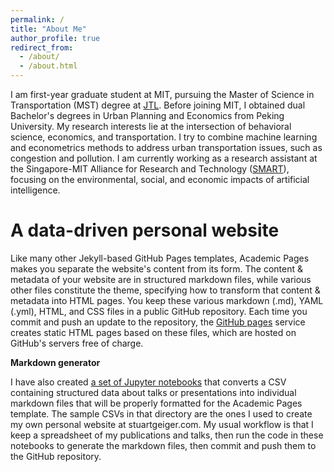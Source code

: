 ```yaml
---
permalink: /
title: "About Me"
author_profile: true
redirect_from: 
  - /about/
  - /about.html
---
```

I am first-year graduate student at MIT, pursuing the Master of Science in Transportation (MST) degree at [JTL](https://mobility.mit.edu/). Before joining MIT, I obtained dual Bachelor's degrees in Urban Planning and Economics from Peking University. My research interests lie at the intersection of behavioral science, economics, and transportation. I try to combine machine learning and econometrics methods to address urban transportation issues, such as congestion and pollution. I am currently working as a research assistant at the Singapore-MIT Alliance for Research and Technology ([SMART](https://smart.mit.edu/research/m3s/about-m3s)), focusing on the environmental, social, and economic impacts of artificial intelligence.

A data-driven personal website
======
Like many other Jekyll-based GitHub Pages templates, Academic Pages makes you separate the website's content from its form. The content & metadata of your website are in structured markdown files, while various other files constitute the theme, specifying how to transform that content & metadata into HTML pages. You keep these various markdown (.md), YAML (.yml), HTML, and CSS files in a public GitHub repository. Each time you commit and push an update to the repository, the [GitHub pages](https://pages.github.com/) service creates static HTML pages based on these files, which are hosted on GitHub's servers free of charge.

**Markdown generator**

I have also created [a set of Jupyter notebooks](https://github.com/academicpages/academicpages.github.io/tree/master/markdown_generator
) that converts a CSV containing structured data about talks or presentations into individual markdown files that will be properly formatted for the Academic Pages template. The sample CSVs in that directory are the ones I used to create my own personal website at stuartgeiger.com. My usual workflow is that I keep a spreadsheet of my publications and talks, then run the code in these notebooks to generate the markdown files, then commit and push them to the GitHub repository.

